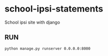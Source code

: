 # school-ipsi-statements
School ipsi site with django

## RUN
```bash
python manage.py runserver 0.0.0.0:8000
```
